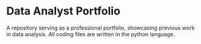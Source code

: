 # Data Analyst Portfolio
A repository serving as a professional portfolio, showcasing previous work in data analysis. All coding files are written in the python language.

